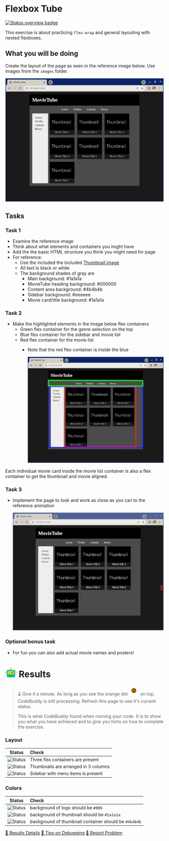 # Flexbox Tube
[![Status overview badge](../../blob/badges/.github/badges/main/badge.svg)](#-results)


This exercise is about practicing `flex-wrap` and general layouting with nested flexboxes.

## What you will be doing

Create the layout of the page as seen in the reference image below. Use images from the `images` folder.

![Reference image](./images/reference-image.png)

## Tasks

### Task 1

- Examine the reference image
- Think about what elements and containers you might have
- Add the the basic HTML structure you think you might need for page
- For reference:
    - Use the included the included [Thumbnail image](./images/thumbnail.jpg)
    - All text is black or white
    - The background shades of gray are
        - Main background: #1a1a1a
        - MovieTube heading background: #000000
        - Content area background: #4b4b4b
        - Sidebar background: #eeeeee
        - Movie card/title background: #1a1a1a

### Task 2

- Make the highlighted elements in the image below flex containers
    - Green flex container for the genre selection on the top
    - Blue flex container for the sidebar and movie list
    - Red flex container for the movie list
        - Note that the red flex container is inside the blue


            ![Flex containers reference image](./images/reference-flex.png)

Each individual movie card inside the movie list container is also a flex container to get the thumbnail and movie aligned.

### Task 3

- Implement the page to look and work as close as you can to the reference animation

    ![Bonus task animation](./images/reference-bonus-responsive.gif)

### Optional bonus task

- For fun you can also add actual movie names and posters!

[//]: # (autograding info start)
# <img src="https://github.com/DCI-EdTech/autograding-setup/raw/main/assets/bot-large.svg" alt="" data-canonical-src="https://github.com/DCI-EdTech/autograding-setup/raw/main/assets/bot-large.svg" height="31" /> Results
> ⌛ Give it a minute. As long as you see the orange dot ![processing](https://raw.githubusercontent.com/DCI-EdTech/autograding-setup/main/assets/processing.svg) on top, CodeBuddy is still processing. Refresh this page to see it's current status.
>
> This is what CodeBuddy found when running your code. It is to show you what you have achieved and to give you hints on how to complete the exercise.


### Layout

|                 Status                  | Check                                                                                    |
| :-------------------------------------: | :--------------------------------------------------------------------------------------- |
| ![Status](../../blob/badges/.github/badges/main/status0.svg) | Three flex containers are present |
| ![Status](../../blob/badges/.github/badges/main/status1.svg) | Thumbnails are arranged in 3 columns |
| ![Status](../../blob/badges/.github/badges/main/status2.svg) | Sidebar with menu items is present |

### Colors

|                 Status                  | Check                                                                                    |
| :-------------------------------------: | :--------------------------------------------------------------------------------------- |
| ![Status](../../blob/badges/.github/badges/main/status3.svg) | background of logo should be `#000`  |
| ![Status](../../blob/badges/.github/badges/main/status4.svg) | background of thumbnail should be `#1a1a1a`  |
| ![Status](../../blob/badges/.github/badges/main/status5.svg) | background of thumbnail container should be `#4b4b4b`  |



[🔬 Results Details](../../actions)
[🐞 Tips on Debugging](https://github.com/DCI-EdTech/autograding-setup/wiki/How-to-work-with-CodeBuddy)
[📢 Report Problem](https://docs.google.com/forms/d/e/1FAIpQLSfS8wPh6bCMTLF2wmjiE5_UhPiOEnubEwwPLN_M8zTCjx5qbg/viewform?usp=pp_url&entry.652569746=UIB_layout_laying_out_fullpage)


[//]: # (autograding info end)